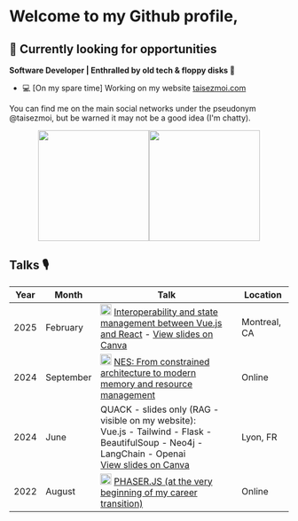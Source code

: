# Welcome to my Github profile,

## 🍁 Currently looking for opportunities

**Software Developer | Enthralled by old tech & floppy disks 💾**

- 💻 [On my spare time] Working on my website [taisezmoi.com](https://www.taisezmoi.com)

You can find me on the main social networks under the pseudonym @taisezmoi, but be warned it may not be a good idea (I'm chatty).

<div style="display: flex; align-items: center; justify-content: center;">
  <img src="https://github-readme-stats.vercel.app/api?username=loreleimoutiez" style="height: 200px;">
  <img src="https://github-readme-stats.vercel.app/api/top-langs/?username=loreleimoutiez&theme=default&show_icons=true&hide_border=true&layout=compact" style="height: 200px;">
</div>

## Talks 🎙️

| Year  | Month       | Talk                                                                | Location |
|-------|------------|----------------------------------------------------------------------|----------|
| 2025 | February | <img src="https://upload.wikimedia.org/wikipedia/commons/4/42/YouTube_icon_%282013-2017%29.png" alt="YouTube" width="20"/> [Interoperability and state management between Vue.js and React](https://www.youtube.com/watch?v=QXTbUqecZlA) - [View slides on Canva](https://www.canva.com/design/DAGezSTtcQc/nhQFelt1yp9LU4x1dmUS9Q/view?utm_content=DAGezSTtcQc&utm_campaign=designshare&utm_medium=link2&utm_source=uniquelinks&utlId=h493e61fd10) | Montreal, CA |
| 2024 | September | <img src="https://upload.wikimedia.org/wikipedia/commons/4/42/YouTube_icon_%282013-2017%29.png" alt="YouTube" width="20"/> [NES: From constrained architecture to modern memory and resource management](https://www.youtube.com/watch?v=2J7KVqHGCUE&t) | Online |
| 2024 | June | QUACK - slides only (RAG - visible on my website):<br>Vue.js - Tailwind - Flask - BeautifulSoup - Neo4j - LangChain - Openai<br>[View slides on Canva](https://www.canva.com/design/DAGHW2eweWE/Td2vPiZ7yZ0ReqoTQxx9zg/view?utm_content=DAGHW2eweWE&utm_campaign=designshare&utm_medium=link&utm_source=editor) | Lyon, FR |
| 2022 | August | <img src="https://upload.wikimedia.org/wikipedia/commons/4/42/YouTube_icon_%282013-2017%29.png" alt="YouTube" width="20"/> [PHASER.JS (at the very beginning of my career transition)](https://www.youtube.com/watch?v=DI8RDEED3RA) | Online |
